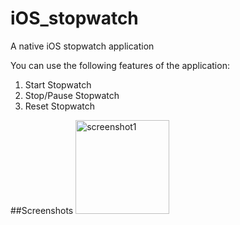 # iOS_stopwatch
A native iOS stopwatch application

You can use the following features of the application:
1) Start Stopwatch 
2) Stop/Pause Stopwatch
3) Reset Stopwatch

##Screenshots
<img width="150px" src="http://drive.google.com/uc?export=view&id=1-hoVaoHdtAyK_jcQg8r16_RgZGnn9BMV" alt="screenshot1">
